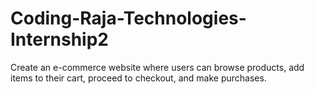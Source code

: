 # Coding-Raja-Technologies-Internship2
Create an e-commerce website where users can browse products, add items to their cart, proceed to checkout, and make purchases.
